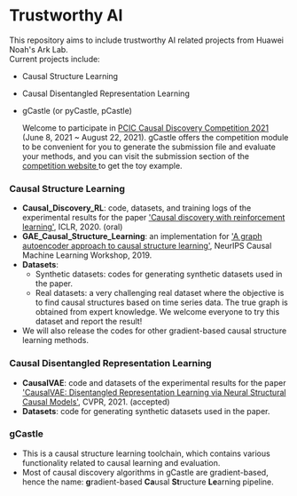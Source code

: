 # Trustworthy AI

This repository aims to include trustworthy AI related projects from Huawei Noah's Ark Lab.  
Current projects include:

- Causal Structure Learning

- Causal Disentangled Representation Learning

- gCastle (or pyCastle, pCastle)

  Welcome to participate in [PCIC Causal Discovery Competition 2021 ](https://competition.huaweicloud.com/information/1000041487/introduction)(June 8, 2021 ~ August 22, 2021).
  gCastle offers the competition module to be convenient for you to generate the submission file and evaluate your methods, and you can visit the submission section of the      [competition website ](https://competition.huaweicloud.com/information/1000041487/circumstance) to get the toy example.

### Causal Structure Learning

- **Causal_Discovery_RL**: code, datasets, and training logs of the experimental results for the paper
 ['Causal discovery with reinforcement learning'](https://openreview.net/forum?id=S1g2skStPB), ICLR, 2020. (oral)
- **GAE_Causal_Structure_Learning**: an implementation for ['A graph autoencoder approach to causal structure learning'](https://arxiv.org/abs/1911.07420), NeurIPS Causal Machine Learning Workshop, 2019.
- **Datasets**: 
    - Synthetic datasets: codes for generating synthetic datasets used in the paper.
    - Real datasets: a very challenging real dataset where the objective is to find causal structures based on 
    time series data. The true graph is obtained from expert knowledge. We welcome everyone to try this dataset and 
    report the result!
- We will also release the codes for other gradient-based causal structure learning methods.

### Causal Disentangled Representation Learning

- **CausalVAE**: code and datasets of the experimental results for the paper
 ['CausalVAE: Disentangled Representation Learning via Neural Structural Causal Models'](https://arxiv.org/pdf/2004.08697.pdf), CVPR, 2021. (accepted)
- **Datasets**: code for generating synthetic datasets used in the paper.

### gCastle

- This is a causal structure learning toolchain, which contains various functionality related to causal learning and evaluation.
- Most of causal discovery algorithms in gCastle are gradient-based, hence the name: **g**radient-based **Ca**usal **St**ructure **Le**arning pipeline.

